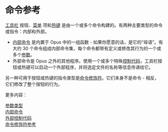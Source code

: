 # 命令参考

[工具栏](/Manual/customize/the_customize_dialog/toolbars.zh.md) 按钮、[菜单](/Manual/customize/the_customize_dialog/context_menus.zh.md) 项和[热键](/Manual/customize/the_customize_dialog/keys.zh.md) 是由一个或多个命令构建的。有两种主要类型的命令或指令：内部和外部。

- [内部命令](/Manual/reference/command_reference/internal_commands/README.zh.md) 是内置于 Opus 中的一组函数 - 如果你愿意的话，是它的“母语”。有大约 30 个命令组成内部命令集，每个命令都带有定义或修改其行为的一个或多个[参数](/Manual/customize/creating_your_own_buttons/internal_command_arguments.zh.md)。
- 外部命令是 Opus 之外的其他程序。使用一个或多个特殊[控制代码](/Manual/reference/command_reference/external_control_codes/README.zh.md)，工具栏按钮或热键可以启动一个外部程序，并将选定文件的名称等信息传递给它。

另一种可用于按钮或热键的指令类型是[命令修饰符](/Manual/customize/creating_your_own_buttons/command_modifiers.zh.md)。它们本身不是命令 - 相反，它们修改了整个按钮的行为。

更多内容：

[参数类型](/Manual/reference/command_reference/argument_types.zh.md)  
[内部命令](/Manual/reference/command_reference/internal_commands/README.zh.md)  
[外部控制代码](/Manual/reference/command_reference/external_control_codes/README.zh.md)  
[命令修饰符参考](/Manual/reference/command_reference/command_modifier_reference.zh.md)